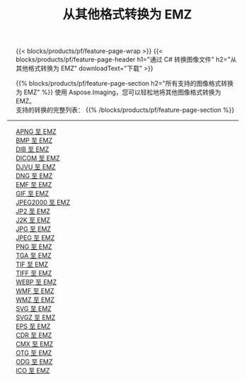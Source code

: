 ﻿---
title: 从其他格式转换为 EMZ 
weight: 3920
url: /zh-hans/net/conversion/to/emz 
lang: zh-hans
langdirlevel: 2
locales: zh-hans,ja,it,ru,de,es,fr,nl,id,lt,pl,pt,vi,tr,ko,zh-hant,ar,hi,th,sv,cs,uk,he
description: 使用 Aspose.Imaging，您可以轻松地将其他格式转换为 EMZ
---

{{< blocks/products/pf/feature-page-wrap >}}
{{< blocks/products/pf/feature-page-header h1="通过 C# 转换图像文件" h2="从其他格式转换为 EMZ" downloadText="下载" >}}


{{% blocks/products/pf/feature-page-section  h2="所有支持的图像格式转换为 EMZ" %}}
使用 Aspose.Imaging，您可以轻松地将其他图像格式转换为 EMZ。
<br/>
支持的转换的完整列表：
{{% /blocks/products/pf/feature-page-section %}}
<div class="container-fluid productfamilypage bg-gray">
    <div class="convertypes bg-gray agp-content section">
        <div class="container">
		<hr style="margin-left:-20px;"/>
		<div class="row other-converters">
		    <div class='col-md-2 other-converter remove-lp remove-rp'><a href="/imaging/zh-hans/net/conversion/apng-to-emz" >APNG 至 EMZ</a></div>
<div class='col-md-2 other-converter remove-lp remove-rp'><a href="/imaging/zh-hans/net/conversion/bmp-to-emz" >BMP 至 EMZ</a></div>
<div class='col-md-2 other-converter remove-lp remove-rp'><a href="/imaging/zh-hans/net/conversion/dib-to-emz" >DIB 至 EMZ</a></div>
<div class='col-md-2 other-converter remove-lp remove-rp'><a href="/imaging/zh-hans/net/conversion/dicom-to-emz" >DICOM 至 EMZ</a></div>
<div class='col-md-2 other-converter remove-lp remove-rp'><a href="/imaging/zh-hans/net/conversion/djvu-to-emz" >DJVU 至 EMZ</a></div>
<div class='col-md-2 other-converter remove-lp remove-rp'><a href="/imaging/zh-hans/net/conversion/dng-to-emz" >DNG 至 EMZ</a></div>
<div class='col-md-2 other-converter remove-lp remove-rp'><a href="/imaging/zh-hans/net/conversion/emf-to-emz" >EMF 至 EMZ</a></div>
<div class='col-md-2 other-converter remove-lp remove-rp'><a href="/imaging/zh-hans/net/conversion/gif-to-emz" >GIF 至 EMZ</a></div>
<div class='col-md-2 other-converter remove-lp remove-rp'><a href="/imaging/zh-hans/net/conversion/jpeg2000-to-emz" >JPEG2000 至 EMZ</a></div>
<div class='col-md-2 other-converter remove-lp remove-rp'><a href="/imaging/zh-hans/net/conversion/jp2-to-emz" >JP2 至 EMZ</a></div>
<div class='col-md-2 other-converter remove-lp remove-rp'><a href="/imaging/zh-hans/net/conversion/j2k-to-emz" >J2K 至 EMZ</a></div>
<div class='col-md-2 other-converter remove-lp remove-rp'><a href="/imaging/zh-hans/net/conversion/jpg-to-emz" >JPG 至 EMZ</a></div>
<div class='col-md-2 other-converter remove-lp remove-rp'><a href="/imaging/zh-hans/net/conversion/jpeg-to-emz" >JPEG 至 EMZ</a></div>
<div class='col-md-2 other-converter remove-lp remove-rp'><a href="/imaging/zh-hans/net/conversion/png-to-emz" >PNG 至 EMZ</a></div>
<div class='col-md-2 other-converter remove-lp remove-rp'><a href="/imaging/zh-hans/net/conversion/tga-to-emz" >TGA 至 EMZ</a></div>
<div class='col-md-2 other-converter remove-lp remove-rp'><a href="/imaging/zh-hans/net/conversion/tif-to-emz" >TIF 至 EMZ</a></div>
<div class='col-md-2 other-converter remove-lp remove-rp'><a href="/imaging/zh-hans/net/conversion/tiff-to-emz" >TIFF 至 EMZ</a></div>
<div class='col-md-2 other-converter remove-lp remove-rp'><a href="/imaging/zh-hans/net/conversion/webp-to-emz" >WEBP 至 EMZ</a></div>
<div class='col-md-2 other-converter remove-lp remove-rp'><a href="/imaging/zh-hans/net/conversion/wmf-to-emz" >WMF 至 EMZ</a></div>
<div class='col-md-2 other-converter remove-lp remove-rp'><a href="/imaging/zh-hans/net/conversion/wmz-to-emz" >WMZ 至 EMZ</a></div>
<div class='col-md-2 other-converter remove-lp remove-rp'><a href="/imaging/zh-hans/net/conversion/svg-to-emz" >SVG 至 EMZ</a></div>
<div class='col-md-2 other-converter remove-lp remove-rp'><a href="/imaging/zh-hans/net/conversion/svgz-to-emz" >SVGZ 至 EMZ</a></div>
<div class='col-md-2 other-converter remove-lp remove-rp'><a href="/imaging/zh-hans/net/conversion/eps-to-emz" >EPS 至 EMZ</a></div>
<div class='col-md-2 other-converter remove-lp remove-rp'><a href="/imaging/zh-hans/net/conversion/cdr-to-emz" >CDR 至 EMZ</a></div>
<div class='col-md-2 other-converter remove-lp remove-rp'><a href="/imaging/zh-hans/net/conversion/cmx-to-emz" >CMX 至 EMZ</a></div>
<div class='col-md-2 other-converter remove-lp remove-rp'><a href="/imaging/zh-hans/net/conversion/otg-to-emz" >OTG 至 EMZ</a></div>
<div class='col-md-2 other-converter remove-lp remove-rp'><a href="/imaging/zh-hans/net/conversion/odg-to-emz" >ODG 至 EMZ</a></div>
<div class='col-md-2 other-converter remove-lp remove-rp'><a href="/imaging/zh-hans/net/conversion/ico-to-emz" >ICO 至 EMZ</a></div>
                </div>
        </div>
    </div>
</div>
<br/>

